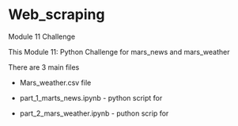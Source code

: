 # Web_scraping

Module 11 Challenge



This Module 11: Python Challenge for mars_news and mars_weather

There are 3 main files

  - Mars_weather.csv file

  - part_1_marts_news.ipynb - python script for 

  - part_2_mars_weather.ipynb - puthon scrip for 

